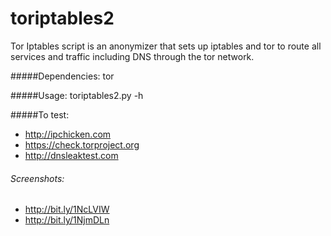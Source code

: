 # toriptables2
Tor Iptables script is an anonymizer that sets up iptables and tor to route all services and traffic including DNS through the tor network.

#####Dependencies:
tor

#####Usage:
toriptables2.py -h

#####To test:
* http://ipchicken.com
* https://check.torproject.org
* http://dnsleaktest.com

###### Screenshots:
* http://bit.ly/1NcLVIW
* http://bit.ly/1NjmDLn

